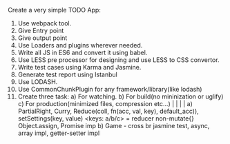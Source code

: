 Create a very simple TODO App:
1) Use webpack tool.
2) Give Entry point
3) Give output point
4) Use Loaders and plugins wherever needed.
5) Write all JS in ES6 and convert it using babel.
6) Use LESS pre processor for designing and use LESS to CSS convertor.
7) Write test cases using Karma and Jasmine.
8) Generate test report using Istanbul
9) Use LODASH.
9) Use CommonChunkPlugin for any framework/library(like lodash)
10) Create three task: 
    a) For watching.
    b) For build(no mininization or uglify)
    c) For production(minimized files, compression etc...)
| | | |
a) PartialRight, Curry, Reduce(coll, fn(acc, val, key), default_acc)), setSettings(key, value) <keys: a/b/c> = reducer non-mutate{} Object.assign, Promise imp
b) Game - cross br
jasmine test, async, array impl, getter-setter impl